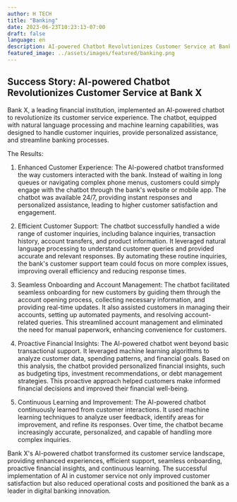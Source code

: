 ```yaml
---
author: H TECH
title: "Banking"
date: 2023-06-23T10:23:13-07:00
draft: false
language: en
description: AI-powered Chatbot Revolutionizes Customer Service at Bank X
featured_image: ../assets/images/featured/banking.png
---
```


## Success Story: AI-powered Chatbot Revolutionizes Customer Service at Bank X ##

Bank X, a leading financial institution, implemented an AI-powered chatbot to revolutionize its customer service experience. The chatbot, equipped with natural language processing and machine learning capabilities, was designed to handle customer inquiries, provide personalized assistance, and streamline banking processes.

The Results:

1. Enhanced Customer Experience: The AI-powered chatbot transformed the way customers interacted with the bank. Instead of waiting in long queues or navigating complex phone menus, customers could simply engage with the chatbot through the bank's website or mobile app. The chatbot was available 24/7, providing instant responses and personalized assistance, leading to higher customer satisfaction and engagement.

2. Efficient Customer Support: The chatbot successfully handled a wide range of customer inquiries, including balance inquiries, transaction history, account transfers, and product information. It leveraged natural language processing to understand customer queries and provided accurate and relevant responses. By automating these routine inquiries, the bank's customer support team could focus on more complex issues, improving overall efficiency and reducing response times.

3. Seamless Onboarding and Account Management: The chatbot facilitated seamless onboarding for new customers by guiding them through the account opening process, collecting necessary information, and providing real-time updates. It also assisted customers in managing their accounts, setting up automated payments, and resolving account-related queries. This streamlined account management and eliminated the need for manual paperwork, enhancing convenience for customers.

4. Proactive Financial Insights: The AI-powered chatbot went beyond basic transactional support. It leveraged machine learning algorithms to analyze customer data, spending patterns, and financial goals. Based on this analysis, the chatbot provided personalized financial insights, such as budgeting tips, investment recommendations, or debt management strategies. This proactive approach helped customers make informed financial decisions and improved their financial well-being.

5. Continuous Learning and Improvement: The AI-powered chatbot continuously learned from customer interactions. It used machine learning techniques to analyze user feedback, identify areas for improvement, and refine its responses. Over time, the chatbot became increasingly accurate, personalized, and capable of handling more complex inquiries.

Bank X's AI-powered chatbot transformed its customer service landscape, providing enhanced experiences, efficient support, seamless onboarding, proactive financial insights, and continuous learning. The successful implementation of AI in customer service not only improved customer satisfaction but also reduced operational costs and positioned the bank as a leader in digital banking innovation.
